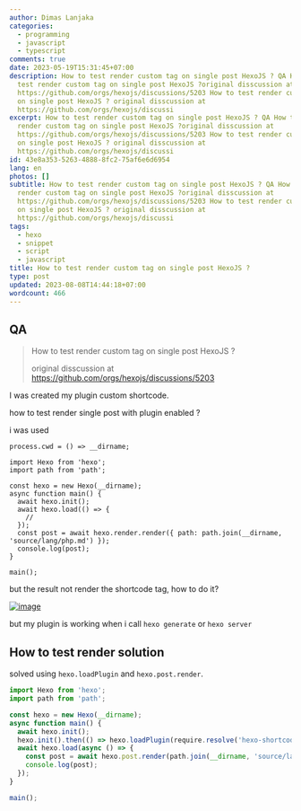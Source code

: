 ```yaml
---
author: Dimas Lanjaka
categories:
  - programming
  - javascript
  - typescript
comments: true
date: 2023-05-19T15:31:45+07:00
description: How to test render custom tag on single post HexoJS ? QA How to
  test render custom tag on single post HexoJS ?original disscussion at
  https://github.com/orgs/hexojs/discussions/5203 How to test render custom tag
  on single post HexoJS ? original disscussion at
  https://github.com/orgs/hexojs/discussi
excerpt: How to test render custom tag on single post HexoJS ? QA How to test
  render custom tag on single post HexoJS ?original disscussion at
  https://github.com/orgs/hexojs/discussions/5203 How to test render custom tag
  on single post HexoJS ? original disscussion at
  https://github.com/orgs/hexojs/discussi
id: 43e8a353-5263-4888-8fc2-75af6e6d6954
lang: en
photos: []
subtitle: How to test render custom tag on single post HexoJS ? QA How to test
  render custom tag on single post HexoJS ?original disscussion at
  https://github.com/orgs/hexojs/discussions/5203 How to test render custom tag
  on single post HexoJS ? original disscussion at
  https://github.com/orgs/hexojs/discussi
tags:
  - hexo
  - snippet
  - script
  - javascript
title: How to test render custom tag on single post HexoJS ?
type: post
updated: 2023-08-08T14:44:18+07:00
wordcount: 466
---
```


## QA
> How to test render custom tag on single post HexoJS ?
> 
> original disscussion at https://github.com/orgs/hexojs/discussions/5203

I was created my plugin custom shortcode.

how to test render single post with plugin enabled ?

i was used

```source-ts
process.cwd = () => __dirname;

import Hexo from 'hexo';
import path from 'path';

const hexo = new Hexo(__dirname);
async function main() {
  await hexo.init();
  await hexo.load(() => {
    //
  });
  const post = await hexo.render.render({ path: path.join(__dirname, 'source/lang/php.md') });
  console.log(post);
}

main();
```

but the result not render the shortcode tag, how to do it?

[![image](https://user-images.githubusercontent.com/12471057/237977816-58ea6285-8d6c-41ce-a7b1-712d1f3e3eb4.png)](https://user-images.githubusercontent.com/12471057/237977816-58ea6285-8d6c-41ce-a7b1-712d1f3e3eb4.png)

but my plugin is working when i call `hexo generate` or `hexo server`

## How to test render solution
solved using `hexo.loadPlugin` and `hexo.post.render`.

```ts
import Hexo from 'hexo';
import path from 'path';

const hexo = new Hexo(__dirname);
async function main() {
  await hexo.init();
  hexo.init().then(() => hexo.loadPlugin(require.resolve('hexo-shortcodes')));
  await hexo.load(async () => {
    const post = await hexo.post.render(path.join(__dirname, 'source/lang/php.md'));
    console.log(post);
  });
}

main();
```

